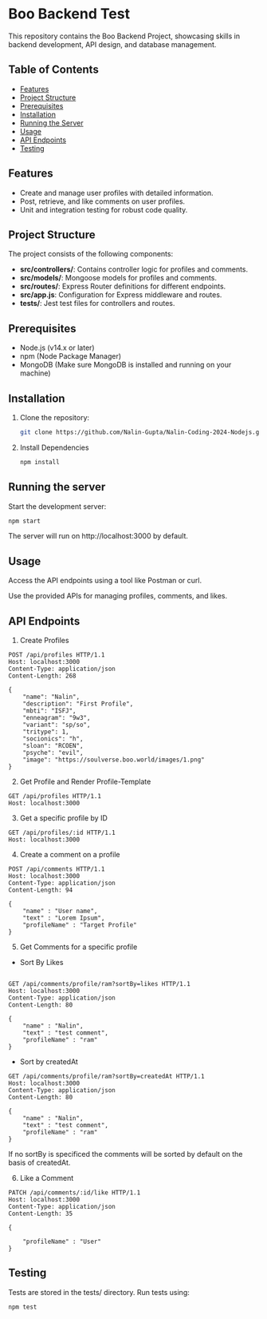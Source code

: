 # Boo Backend Test

This repository contains the Boo Backend Project, showcasing skills in backend development, API design, and database management.

## Table of Contents

- [Features](#features)
- [Project Structure](#project-structure)
- [Prerequisites](#prerequisites)
- [Installation](#installation)
- [Running the Server](#running-the-server)
- [Usage](#usage)
- [API Endpoints](#api-endpoints)
- [Testing](#testing)

## Features

- Create and manage user profiles with detailed information.
- Post, retrieve, and like comments on user profiles.
- Unit and integration testing for robust code quality.

## Project Structure

The project consists of the following components:

- **src/controllers/**: Contains controller logic for profiles and comments.
- **src/models/**: Mongoose models for profiles and comments.
- **src/routes/**: Express Router definitions for different endpoints.
- **src/app.js**: Configuration for Express middleware and routes.
- **tests/**: Jest test files for controllers and routes.

## Prerequisites

- Node.js (v14.x or later)
- npm (Node Package Manager)
- MongoDB (Make sure MongoDB is installed and running on your machine)

## Installation

1. Clone the repository:

   ```bash
   git clone https://github.com/Nalin-Gupta/Nalin-Coding-2024-Nodejs.git
   ```
2. Install Dependencies
   ```bash
   npm install
   ```
## Running the server
Start the development server:
   ```bash
   npm start
   ```
The server will run on http://localhost:3000 by default.

## Usage
Access the API endpoints using a tool like Postman or curl.

Use the provided APIs for managing profiles, comments, and likes.

## API Endpoints

1. Create Profiles

```http
POST /api/profiles HTTP/1.1 
Host: localhost:3000
Content-Type: application/json
Content-Length: 268

{
    "name": "Nalin",
    "description": "First Profile",
    "mbti": "ISFJ",
    "enneagram": "9w3",
    "variant": "sp/so",
    "tritype": 1,
    "socionics": "h",
    "sloan": "RCOEN",
    "psyche": "evil",
    "image": "https://soulverse.boo.world/images/1.png"
}
```
2. Get Profile and Render Profile-Template
```http
GET /api/profiles HTTP/1.1
Host: localhost:3000
```
3. Get a specific profile by ID
```http
GET /api/profiles/:id HTTP/1.1
Host: localhost:3000
```
4. Create a comment on a profile
```http
POST /api/comments HTTP/1.1
Host: localhost:3000
Content-Type: application/json
Content-Length: 94

{
    "name" : "User name",
    "text" : "Lorem Ipsum",
    "profileName" : "Target Profile"
}
```
5. Get Comments for a specific profile
- Sort By Likes
```http

GET /api/comments/profile/ram?sortBy=likes HTTP/1.1
Host: localhost:3000
Content-Type: application/json
Content-Length: 80

{
    "name" : "Nalin",
    "text" : "test comment",
    "profileName" : "ram"
}
```
- Sort by createdAt
```http
GET /api/comments/profile/ram?sortBy=createdAt HTTP/1.1
Host: localhost:3000
Content-Type: application/json
Content-Length: 80

{
    "name" : "Nalin",
    "text" : "test comment",
    "profileName" : "ram"
}
```
If no sortBy is specificed the comments will be sorted by default on the basis of createdAt.

6. Like a Comment 
```http
PATCH /api/comments/:id/like HTTP/1.1
Host: localhost:3000
Content-Type: application/json
Content-Length: 35

{
    
    "profileName" : "User"
}
```
## Testing
Tests are stored in the tests/ directory. Run tests using:
```bash
npm test
```
